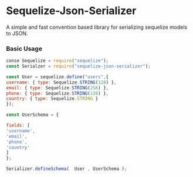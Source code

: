 # Sequelize-Json-Serializer
A simple and fast convention based library for serializing sequelize models to JSON.

### Basic Usage
```js
conse Sequelize = require("sequelize");
const Serialzer = require("sequelize-json-serializer");

const User = sequelize.define("users",{
username: { type: Sequelize.STRING(128) },
email: { type: Sequelize.STRING(256) },
phone: { type: Sequelize.STRING(128) },
country: { type: Sequelize.STRING }
});

const UserSchema = {

fields: [
'username',
'email',
'phone',
'country'
]
};

Serializer.defineSchema(  User , UserSchema );
```